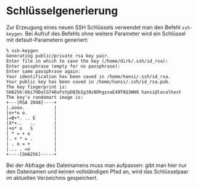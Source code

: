 # Schlüsselgenerierung
Zur Erzeugung eines neuen SSH Schlüssels verwendet man den Befehl `ssh-keygen`. Bei Aufruf des Befehls ohne weitere Parameter wird ein Schlüssel mit default-Parametern generiert:

```no-highlight
% ssh-keygen
Generating public/private rsa key pair.
Enter file in which to save the key (/home/dirk/.ssh/id_rsa):
Enter passphrase (empty for no passphrase):
Enter same passphrase again:
Your identification has been saved in /home/hansi/.ssh/id_rsa.
Your public key has been saved in /home/hansi/.ssh/id_rsa.pub.
The key fingerprint is:
SHA256:6bi7HDxCG740uFoYpDQ3bIg38sNOhgzxaE40T8Q3WH8 hansi@localhost
The key's randomart image is:
+---[RSA 2048]----+
|.oooo.           |
|o+*o o.          |
|=B+*. .. E       |
|X*+..   ..       |
|+o* o   S        |
| * = + o         |
|. + * = .        |
| . o = +         |
|... . =o         |
+----[SHA256]-----+
```

Bei der Abfrage des Dateinamens muss man aufpassen: gibt man hier nur den Dateinamen und keinen vollständigen Pfad an, wird das Schlüsselpaar im aktuellen Verzeichnis gespeichert.
